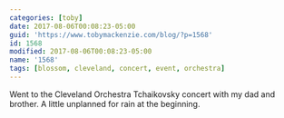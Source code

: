 ```yaml
---
categories: [toby]
date: 2017-08-06T00:08:23-05:00
guid: 'https://www.tobymackenzie.com/blog/?p=1568'
id: 1568
modified: 2017-08-06T00:08:23-05:00
name: '1568'
tags: [blossom, cleveland, concert, event, orchestra]
---
```


Went to the Cleveland Orchestra Tchaikovsky concert with my dad and brother.  A little unplanned for rain at the beginning.
